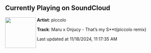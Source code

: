 ## Currently Playing on SoundCloud

[<img align="left" width="100" src="https://i1.sndcdn.com/artworks-Hr5drJywe6wL1kMG-JX1cUw-t500x500.jpg">](https://soundcloud.com/piccolo115115/maru-x-onjucy-thats-my-stpiccolo-remix?in=saxurn/sets/chopped/)

**Artist**: pìccolo 

**Track**: Maru x Onjucy - That’s my S**t(pìccolo remix)

Last updated at 11/18/2024, 11:17:35 AM
